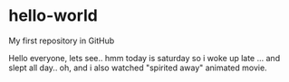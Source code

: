 # hello-world
My first repository in GitHub

Hello everyone, lets see.. hmm today is saturday so i woke up late ... and slept all day.. oh, and i also watched "spirited away" animated movie. 
